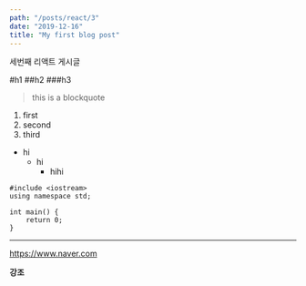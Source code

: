 ```yaml
---
path: "/posts/react/3"
date: "2019-12-16"
title: "My first blog post"
---
```


세번째 리액트 게시글

#h1
##h2
###h3

> this is a blockquote

1. first
2. second
3. third

- hi
  - hi
    - hihi

```
#include <iostream>
using namespace std;

int main() {
    return 0;
}
```

---

<https://www.naver.com>

**강조**
